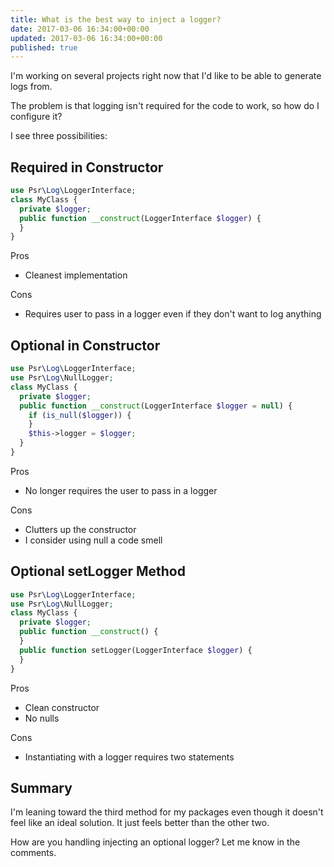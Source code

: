 ```yaml
---
title: What is the best way to inject a logger?
date: 2017-03-06 16:34:00+00:00
updated: 2017-03-06 16:34:00+00:00
published: true
---
```


I'm working on several projects right now that I'd like to be able to generate logs from.

The problem is that logging isn't required for the code to work, so how do I configure it?

I see three possibilities:

## Required in Constructor

```php
use Psr\Log\LoggerInterface;
class MyClass {
  private $logger;
  public function __construct(LoggerInterface $logger) {
  }
}
```

Pros

* Cleanest implementation

Cons

* Requires user to pass in a logger even if they don't want to log anything

## Optional in Constructor

```php
use Psr\Log\LoggerInterface;
use Psr\Log\NullLogger;
class MyClass {
  private $logger;
  public function __construct(LoggerInterface $logger = null) {
    if (is_null($logger)) {
    }
    $this->logger = $logger;
  }
}
```

Pros

* No longer requires the user to pass in a logger

Cons

* Clutters up the constructor
* I consider using null a code smell

## Optional setLogger Method

```php
use Psr\Log\LoggerInterface;
use Psr\Log\NullLogger;
class MyClass {
  private $logger;
  public function __construct() {
  }
  public function setLogger(LoggerInterface $logger) {
  }
}
```

Pros

* Clean constructor
* No nulls

Cons

* Instantiating with a logger requires two statements

## Summary

I'm leaning toward the third method for my packages even though it doesn't feel like an ideal solution. It just feels better than the other two.

How are you handling injecting an optional logger? Let me know in the comments.

